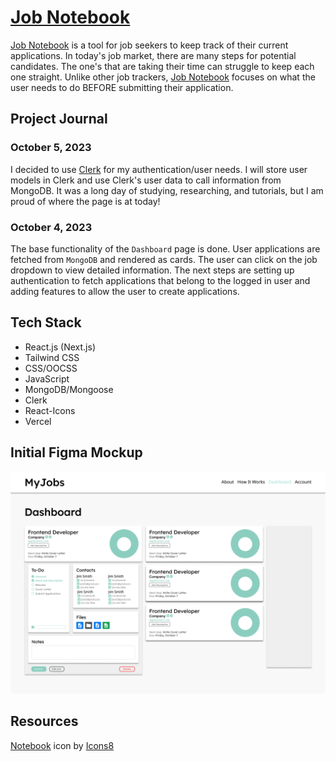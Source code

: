 # [Job Notebook](https://jobnotebook.vercel.app)

[Job Notebook](https://jobnotebook.vercel.app) is a tool for job seekers to keep track of their current applications. In today's job market, there are many steps for potential candidates. The one's that are taking their time can struggle to keep each one straight. Unlike other job trackers, [Job Notebook](https://jobnotebook.vercel.app) focuses on what the user needs to do BEFORE submitting their application.

## Project Journal

### October 5, 2023

  I decided to use [Clerk](https://clerk.com) for my authentication/user needs. I will store user models in Clerk and use Clerk's user data to call information from MongoDB. It was a long day of studying, researching, and tutorials, but I am proud of where the page is at today!

### October 4, 2023

  The base functionality of the `Dashboard` page is done. User applications are fetched from `MongoDB` and rendered as cards. The user can click on the job dropdown to view detailed information. The next steps are setting up authentication to fetch applications that belong to the logged in user and adding features to allow the user to create applications.

## Tech Stack
- React.js (Next.js)
- Tailwind CSS
- CSS/OOCSS
- JavaScript
- MongoDB/Mongoose
- Clerk
- React-Icons
- Vercel

## Initial Figma Mockup

![Initial Mockup](./public/mockup.png)

## Resources

<a target="_blank" href="https://icons8.com/icon/95088/spiral-bound-booklet">Notebook</a> icon by <a target="_blank" href="https://icons8.com">Icons8</a>